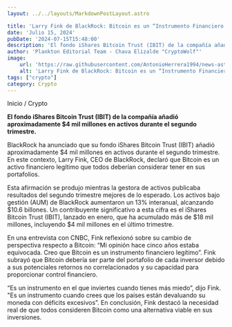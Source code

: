 ```yaml
---
layout: ../../layouts/MarkdownPostLayout.astro

title: 'Larry Fink de BlackRock: Bitcoin es un “Instrumento Financiero Legítimo”'
date: 'Julio 15, 2024'
pubDate: '2024-07-15T15:48:00'
description: 'El fondo iShares Bitcoin Trust (IBIT) de la compañía añadió aproximadamente $4 mil millones en activos durante el segundo trimestre.'
author: 'Plankton Editorial Team - Chava Elizalde "CryptoWolf"'
image:
    url: 'https://raw.githubusercontent.com/AntonioHerrera1994/news-astro/master/src/assets/crypto/crypto200.webp'
    alt: 'Larry Fink de BlackRock: Bitcoin es un “Instrumento Financiero Legítimo”'
tags: ["crypto"]
category: Crypto
---
```



<span><a href="/" style="text-decoration:none;color:#0F1416">Inicio</a> / <a href="/crypto" style="text-decoration:none;color:#0F1416">Crypto</a></span>

<p style="font-weight: bold;">El fondo iShares Bitcoin Trust (IBIT) de la compañía añadió aproximadamente $4 mil millones en activos durante el segundo trimestre.</p>

BlackRock ha anunciado que su fondo iShares Bitcoin Trust (IBIT) añadió aproximadamente $4 mil millones en activos durante el segundo trimestre. En este contexto, Larry Fink, CEO de BlackRock, declaró que Bitcoin es un activo financiero legítimo que todos deberían considerar tener en sus portafolios.

Esta afirmación se produjo mientras la gestora de activos publicaba resultados del segundo trimestre mejores de lo esperado. Los activos bajo gestión (AUM) de BlackRock aumentaron un 13% interanual, alcanzando $10.6 billones. Un contribuyente significativo a esta cifra es el iShares Bitcoin Trust (IBIT), lanzado en enero, que ha acumulado más de $18 mil millones, incluyendo $4 mil millones en el último trimestre.

En una entrevista con CNBC, Fink reflexionó sobre su cambio de perspectiva respecto a Bitcoin: “Mi opinión hace cinco años estaba equivocada. Creo que Bitcoin es un instrumento financiero legítimo”. Fink subrayó que Bitcoin debería ser parte del portafolio de cada inversor debido a sus potenciales retornos no correlacionados y su capacidad para proporcionar control financiero.

“Es un instrumento en el que inviertes cuando tienes más miedo”, dijo Fink. "Es un instrumento cuando crees que los países están devaluando su moneda con déficits excesivos”. En conclusión, Fink destacó la necesidad real de que todos consideren Bitcoin como una alternativa viable en sus inversiones.
